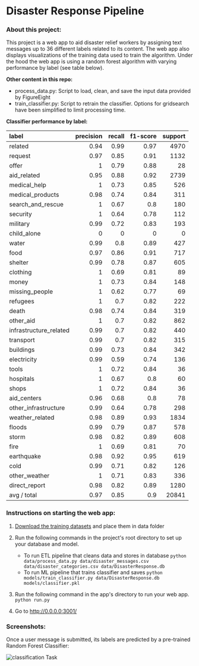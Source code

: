 # Disaster Response Pipeline

### About this project:
This project is a web app to aid disaster relief workers by assigning text messages up to 36 different labels related to its content. The web app also displays visualizations of the training data used to train the algorithm. Under the hood the web app is using a random forest algorithm with varying performance by label (see table below).


**Other content in this repo:**
- process_data.py: Script to load, clean, and save the input data provided by FigureEight
- train_classifier.py: Script to retrain the classifier. Options for gridsearch have been simplified to limit processing time.


**Classifier performance by label:**

| label                  | precision | recall | f1-score | support |
|:-----------------------|----------:|-------:|---------:|--------:|
| related                |      0.94 |   0.99 |     0.97 |    4970 |
| request                |      0.97 |   0.85 |     0.91 |    1132 |
| offer                  |         1 |   0.79 |     0.88 |      28 |
| aid_related            |      0.95 |   0.88 |     0.92 |    2739 |
| medical_help           |         1 |   0.73 |     0.85 |     526 |
| medical_products       |      0.98 |   0.74 |     0.84 |     311 |
| search_and_rescue      |         1 |   0.67 |      0.8 |     180 |
| security               |         1 |   0.64 |     0.78 |     112 |
| military               |      0.99 |   0.72 |     0.83 |     193 |
| child_alone            |         0 |      0 |        0 |       0 |
| water                  |      0.99 |    0.8 |     0.89 |     427 |
| food                   |      0.97 |   0.86 |     0.91 |     717 |
| shelter                |      0.99 |   0.78 |     0.87 |     605 |
| clothing               |         1 |   0.69 |     0.81 |      89 |
| money                  |         1 |   0.73 |     0.84 |     148 |
| missing_people         |         1 |   0.62 |     0.77 |      69 |
| refugees               |         1 |    0.7 |     0.82 |     222 |
| death                  |      0.98 |   0.74 |     0.84 |     319 |
| other_aid              |         1 |    0.7 |     0.82 |     862 |
| infrastructure_related |      0.99 |    0.7 |     0.82 |     440 |
| transport              |      0.99 |    0.7 |     0.82 |     315 |
| buildings              |      0.99 |   0.73 |     0.84 |     342 |
| electricity            |      0.99 |   0.59 |     0.74 |     136 |
| tools                  |         1 |   0.72 |     0.84 |      36 |
| hospitals              |         1 |   0.67 |      0.8 |      60 |
| shops                  |         1 |   0.72 |     0.84 |      36 |
| aid_centers            |      0.96 |   0.68 |      0.8 |      78 |
| other_infrastructure   |      0.99 |   0.64 |     0.78 |     298 |
| weather_related        |      0.98 |   0.89 |     0.93 |    1834 |
| floods                 |      0.99 |   0.79 |     0.87 |     578 |
| storm                  |      0.98 |   0.82 |     0.89 |     608 |
| fire                   |         1 |   0.69 |     0.81 |      70 |
| earthquake             |      0.98 |   0.92 |     0.95 |     619 |
| cold                   |      0.99 |   0.71 |     0.82 |     126 |
| other_weather          |         1 |   0.71 |     0.83 |     336 |
| direct_report          |      0.98 |   0.82 |     0.89 |    1280 |
| avg / total            |      0.97 |   0.85 |      0.9 |   20841 |


### Instructions on starting the web app:
1. [Download the training datasets](https://drive.google.com/open?id=1UF2YPf4qin0pMM_HYnMLeCq7tK8jyYA9) and place them in data folder

2. Run the following commands in the project's root directory to set up your database and model.

    - To run ETL pipeline that cleans data and stores in database
        `python data/process_data.py data/disaster_messages.csv data/disaster_categories.csv data/DisasterResponse.db`
    - To run ML pipeline that trains classifier and saves
        `python models/train_classifier.py data/DisasterResponse.db models/classifier.pkl`

3. Run the following command in the app's directory to run your web app.
    `python run.py`

4. Go to http://0.0.0.0:3001/


### Screenshots:
Once a user message is submitted, its labels are predicted by a pre-trained
Random Forest Classifier:

![classification Task](https://raw.githubusercontent.com/claass/udacity_datascientist_projects/master/disaster_response_pipeline_project/screenshots/classification_task.png)
